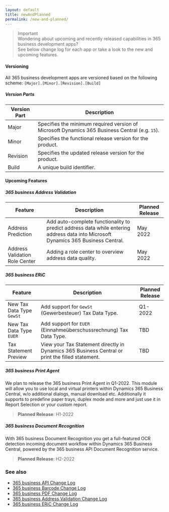```yaml
---
layout: default
title: newAndPlanned
permalink: /new-and-planned/
---
```


> Important<br>Wondering about upcoming and recently released capabilities in 365 business development apps?<br>See below change log for each app or take a look to the new and upcoming features.

#### Versioning

All 365 business development apps are versioned based on the following scheme:
    ```
    [Major].[Minor].[Revision].[Build]
    ```

##### Version Parts

| Version Part | Description | 
| --- | --- |
| Major | Specifies the minimum required version of Microsoft Dynamics 365 Business Central (e.g. `15`). |
| Minor | Specifies the functional release version for the product. |
| Revision | Specifies the updated release version for the product. | 
| Build | A unique build identifier. | 

#### Upcoming Features

##### 365 business Address Validation

| Feature | Description | Planned Release |
| --- | --- | --- |
| Address Prediction | Add auto-complete functionality to predict address data while entering address data into Microsoft Dynamics 365 Business Central. | May 2022 |
| Address Validation Role Center | Adding a role center to overview address data quality. | May 2022 |

##### 365 business ERiC

| Feature | Description | Planned Release |
| --- | --- | --- |
| New Tax Data Type `GewSt` | Add support for `GewSt` (Gewerbesteuer) Tax Data Type. | Q1-2022 |
| New Tax Data Type `EUER` | Add support for `EUER` (Einnahmeüberschussrechnung) Tax Data Type. | TBD |
| Tax Statement Preview | View your Tax Statement directly in Dynamics 365 Business Central or print the filled statement. | TBD |

##### 365 business Print Agent

We plan to release the 365 business Print Agent in Q1-2022. This module will allow you to use local and virtual printers within Dynamics 365 Business Central, w/o additional dialogs, manual download etc. Additionally it supports to predefine paper trays, duplex mode and more and just use it in Report Selection or your custom report.

> **Planned Release**: H1-2022

##### 365 business Document Recognition

With 365 business Document Recognition you get a full-featured OCR detection incoming document workflow within Dynamics 365 Business Central, powered by the 365 business API Document Recognition service.

> **Planned Release**: H2-2022

### See also

- [365 business API Change Log](changelog/365-business-api/)
- [365 business Barcode Change Log](changelog/365-business-barcode/)
- [365 business PDF Change Log](changelog/365-business-pdf/)
- [365 business Address Validation Change Log](changelog/365-business-address-validation/)
- [365 business ERiC Change Log](changelog/365-business-eric/)